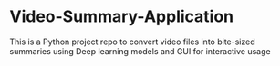 # Video-Summary-Application
This is a Python project repo to convert video files into bite-sized summaries using Deep learning models and GUI for interactive usage
